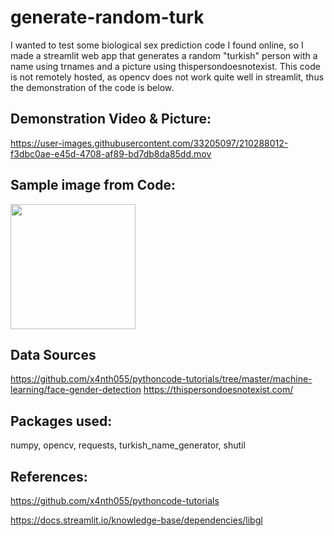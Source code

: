 # generate-random-turk
I wanted to test some biological sex prediction code I found online, so I made a streamlit web app that generates a random "turkish" person with a name using trnames and a picture using thispersondoesnotexist. This code is not remotely hosted, as opencv does not work quite well in streamlit, thus the demonstration of the code is below.

## Demonstration Video & Picture:  

https://user-images.githubusercontent.com/33205097/210288012-f3dbc0ae-e45d-4708-af89-bd7db8da85dd.mov

## Sample image from Code: 
<img src="https://raw.githubusercontent.com/johngunerli/generate-random-turk/master/img.png" width="200" height="200" />

## Data Sources
https://github.com/x4nth055/pythoncode-tutorials/tree/master/machine-learning/face-gender-detection
https://thispersondoesnotexist.com/

## Packages used:
numpy, opencv, requests, turkish_name_generator, shutil


## References:

https://github.com/x4nth055/pythoncode-tutorials

<!-- Reference for the opencv problem.  -->
https://docs.streamlit.io/knowledge-base/dependencies/libgl 
